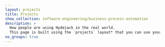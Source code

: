 ```yaml
---
layout: projects
title: Projects
show_collection: software-engineering/business-process-automation
description: >
  How people are using Hydejack in the real world. 
  This page is built using the `projects` layout* that you can use yourself to build a portfolio.
no_groups: true
---
```

